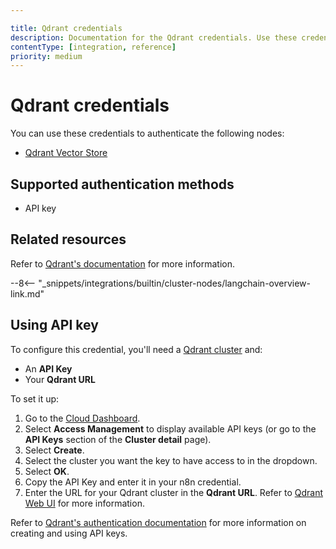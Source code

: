 ```yaml
---

title: Qdrant credentials
description: Documentation for the Qdrant credentials. Use these credentials to authenticate Qdrant in n8n, a workflow automation platform.
contentType: [integration, reference]
priority: medium
---
```


# Qdrant credentials

You can use these credentials to authenticate the following nodes:

* [Qdrant Vector Store](/integrations/builtin/cluster-nodes/root-nodes/n8n-nodes-langchain.vectorstoreqdrant.md)

## Supported authentication methods

- API key

## Related resources

Refer to [Qdrant's documentation](https://qdrant.tech/documentation/) for more information.

--8<-- "_snippets/integrations/builtin/cluster-nodes/langchain-overview-link.md"

## Using API key

To configure this credential, you'll need a [Qdrant cluster](https://qdrant.tech/documentation/cloud/create-cluster/) and:

- An **API Key**
- Your **Qdrant URL**

To set it up:

1. Go to the [Cloud Dashboard](https://qdrant.to/cloud).
2. Select **Access Management** to display available API keys (or go to the **API Keys** section of the **Cluster detail** page).
3. Select **Create**.
4. Select the cluster you want the key to have access to in the dropdown.
5. Select **OK**.
6. Copy the API Key and enter it in your n8n credential.
7. Enter the URL for your Qdrant cluster in the **Qdrant URL**. Refer to [Qdrant Web UI](https://qdrant.tech/documentation/interfaces/web-ui/) for more information.

Refer to [Qdrant's authentication documentation](https://qdrant.tech/documentation/cloud/authentication/) for more information on creating and using API keys.
